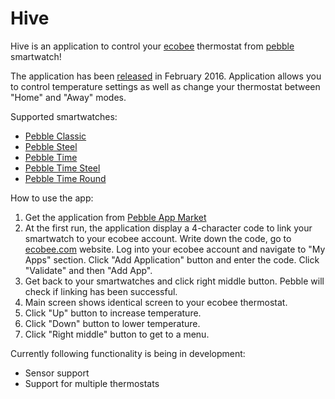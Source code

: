 # Hive
Hive is an application to control your [ecobee](www.ecobee.com) thermostat from [pebble](www.pebble.com) smartwatch!

The application has been [released](https://apps.getpebble.com/en_US/application/56c3897cf3dab7ddce00001c) in February 2016. 
Application allows you to control temperature settings as well as change your thermostat between "Home" and "Away" modes.

Supported smartwatches:

 - [Pebble Classic](https://www.pebble.com/buy-pebble-smartwatch)
 - [Pebble Steel](https://www.pebble.com/buy-pebble-steel-smartwatch)
 - [Pebble Time](https://www.pebble.com/buy-pebble-time-smartwatch)
 - [Pebble Time Steel](https://www.pebble.com/buy-pebble-time-steel-smartwatch)
 - [Pebble Time Round](https://www.pebble.com/buy-pebble-time-round-smartwatch)

How to use the app: 

 1. Get the application from [Pebble App Market](https://apps.getpebble.com/en_US/application/56c3897cf3dab7ddce00001c)
 2. At the first run, the application display a 4-character code to link your smartwatch to your ecobee account. Write down the code, go to [ecobee.com](ecobee.com) website. Log into your ecobee account and navigate to "My Apps" section. Click "Add Application" button and enter the code. Click "Validate" and then "Add App".
 3. Get back to your smartwatches and click right middle button. Pebble will check if linking has been successful. 
 4. Main screen shows identical screen to your ecobee thermostat. 
 5. Click "Up" button to increase temperature. 
 6. Click "Down" button to lower temperature. 
 7. Click "Right middle" button to get to a menu.

Currently following functionality is being in development: 

 - Sensor support
 - Support for multiple thermostats

